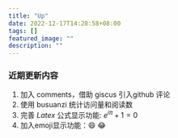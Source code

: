 ```yaml
---
title: "Up"
date: 2022-12-17T14:28:58+08:00
tags: []
featured_image: ""
description: ""
---
```

### 近期更新内容
1. 加入 comments，借助 giscus 引入github 评论
2. 使用 busuanzi 统计访问量和阅读数
3. 完善 $Latex$ 公式显示功能: $e^{i\pi} + 1 = 0$
4. 加入emoji显示功能：:smile: :joy: